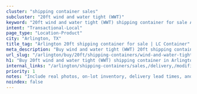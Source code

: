 ```yaml
---
cluster: "shipping container sales"
subcluster: "20ft wind and water tight (WWT)"
keyword: "20ft wind and water tight (WWT) shipping container for sale Arlington, TX"
intent: "Transactional-Local"
page_type: "Location-Product"
city: "Arlington, TX"
title_tag: "Arlington 20ft shipping container for sale | LC Container"
meta_description: "Buy wind and water tight (WWT) 20ft shipping container sale with local delivery in Arlington, TX. LC Container — local Since 2003. Request a fast quote today."
url_slug: "/arlington/buy/20ft/shipping-containers/wind-and-water-tight-wwt"
h1: "Buy 20ft wind and water tight (WWT) shipping container in Arlington"
internal_links: "/arlington/shipping-containers/sales,/delivery,/modifications"
priority: 1
notes: "Include real photos, on-lot inventory, delivery lead times, and financing info."
noindex: false
---
```


<!-- TODO: Add unique city/inventory copy, images, and internal links here. -->
